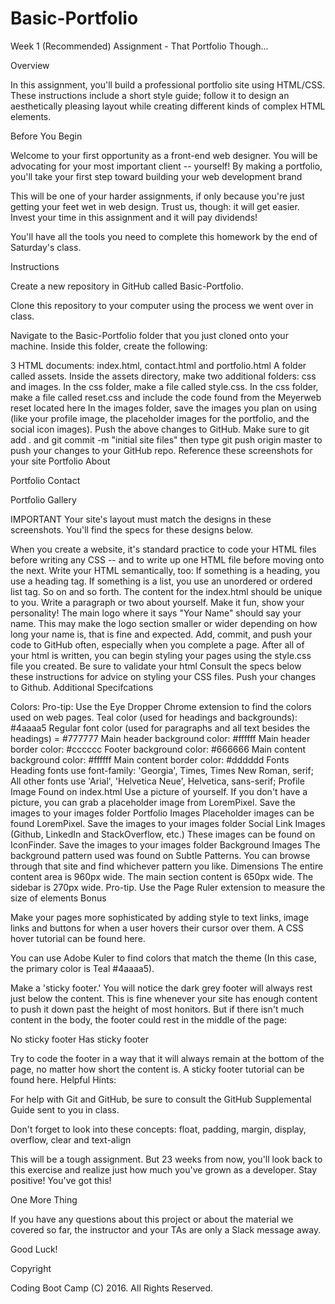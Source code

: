 # Basic-Portfolio

Week 1 (Recommended) Assignment - That Portfolio Though...

Overview

In this assignment, you'll build a professional portfolio site using HTML/CSS. These instructions include a short style guide; follow it to design an aesthetically pleasing layout while creating different kinds of complex HTML elements.

Before You Begin

Welcome to your first opportunity as a front-end web designer. You will be advocating for your most important client -- yourself! By making a portfolio, you'll take your first step toward building your web development brand

This will be one of your harder assignments, if only because you're just getting your feet wet in web design. Trust us, though: it will get easier. Invest your time in this assignment and it will pay dividends!

You'll have all the tools you need to complete this homework by the end of Saturday's class.

Instructions

Create a new repository in GitHub called Basic-Portfolio.

Clone this repository to your computer using the process we went over in class.

Navigate to the Basic-Portfolio folder that you just cloned onto your machine. Inside this folder, create the following:

3 HTML documents: index.html, contact.html and portfolio.html
A folder called assets.
Inside the assets directory, make two additional folders: css and images.
In the css folder, make a file called style.css.
In the css folder, make a file called reset.css and include the code found from the Meyerweb reset located here
In the images folder, save the images you plan on using (like your profile image, the placeholder images for the portfolio, and the social icon images).
Push the above changes to GitHub.
Make sure to git add . and git commit -m "initial site files" then type git push origin master to push your changes to your GitHub repo.
Reference these screenshots for your site
Portfolio About

Portfolio Contact

Portfolio Gallery

IMPORTANT Your site's layout must match the designs in these screenshots. You'll find the specs for these designs below.

When you create a website, it's standard practice to code your HTML files before writing any CSS -- and to write up one HTML file before moving onto the next. Write your HTML semantically, too:
If something is a heading, you use a heading tag.
If something is a list, you use an unordered or ordered list tag.
So on and so forth.
The content for the index.html should be unique to you.
Write a paragraph or two about yourself. Make it fun, show your personality!
The main logo where it says "Your Name" should say your name. This may make the logo section smaller or wider depending on how long your name is, that is fine and expected.
Add, commit, and push your code to GitHub often, especially when you complete a page.
After all of your html is written, you can begin styling your pages using the style.css file you created.
Be sure to validate your html
Consult the specs below these instructions for advice on styling your CSS files.
Push your changes to Github.
Additional Specifcations

Colors: Pro-tip: Use the Eye Dropper Chrome extension to find the colors used on web pages.
Teal color (used for headings and backgrounds): #4aaaa5
Regular font color (used for paragraphs and all text besides the headings) = #777777
Main header background color: #ffffff
Main header border color: #cccccc
Footer background color: #666666
Main content background color: #ffffff
Main content border color: #dddddd
Fonts
Heading fonts use font-family: 'Georgia', Times, Times New Roman, serif;
All other fonts use 'Arial', 'Helvetica Neue', Helvetica, sans-serif;
Profile Image Found on index.html
Use a picture of yourself.
If you don't have a picture, you can grab a placeholder image from LoremPixel. Save the images to your images folder
Portfolio Images
Placeholder images can be found LoremPixel.
Save the images to your images folder
Social Link Images (Github, LinkedIn and StackOverflow, etc.)
These images can be found on IconFinder.
Save the images to your images folder
Background Images
The background pattern used was found on Subtle Patterns. You can browse through that site and find whichever pattern you like.
Dimensions
The entire content area is 960px wide.
The main section content is 650px wide.
The sidebar is 270px wide.
Pro-tip. Use the Page Ruler extension to measure the size of elements
Bonus

Make your pages more sophisticated by adding style to text links, image links and buttons for when a user hovers their cursor over them. A CSS hover tutorial can be found here.

You can use Adobe Kuler to find colors that match the theme (In this case, the primary color is Teal #4aaaa5).

Make a 'sticky footer.' You will notice the dark grey footer will always rest just below the content. This is fine whenever your site has enough content to push it down past the height of most honitors. But if there isn't much content in the body, the footer could rest in the middle of the page:

No sticky footer
Has sticky footer

Try to code the footer in a way that it will always remain at the bottom of the page, no matter how short the content is. A sticky footer tutorial can be found here.
Helpful Hints:

For help with Git and GitHub, be sure to consult the GitHub Supplemental Guide sent to you in class.

Don't forget to look into these concepts: float, padding, margin, display, overflow, clear and text-align

This will be a tough assignment. But 23 weeks from now, you'll look back to this exercise and realize just how much you've grown as a developer. Stay positive! You've got this!

One More Thing

If you have any questions about this project or about the material we covered so far, the instructor and your TAs are only a Slack message away.

Good Luck!

Copyright

Coding Boot Camp (C) 2016. All Rights Reserved.
